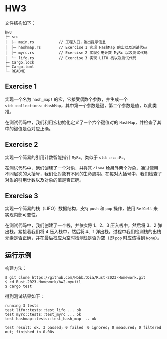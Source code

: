 # HW3

文件结构如下：
``` shell
hw3
├─ src
│  ├─ main.rs           // 工程入口，输出提示信息
│  ├─ hashmap.rs        // Exercise 1 实现 HashMap 的宏以及测试代码
│  ├─ myrc.rs           // Exercise 2 实现引用计数 MyRc 以及测试代码
│  └─ lifo.rs           // Exercise 3 实现 LIFO 栈以及测试代码
├─ Cargo.lock
├─ Cargo.toml
└─ README
```

## Exercise 1

实现一个名为 `hash_map!` 的宏，它接受偶数个参数，并生成一个 `std::collections::HashMap`，其中第一个参数是键，第二个参数是值，以此类推。

在测试代码中，我们利用宏初始化定义了一个六个键值对的 `HashMap`，并检查了其中的键值是否对应正确。

## Exercise 2

实现一个简易的引用计数智能指针 `MyRc`，类似于 `std::rc::Rc`。

在测试代码中，我们创建了一个对象，并将其 `clone` 给另外两个对象。通过使用不同层次的大括号，我们让对象有不同的生命周期。在每对大括号中，我们检查了对象的引用计数以及对象的值是否正确。

## Exercise 3

实现一个简易的栈（LIFO）数据结构，支持 `push` 和 `pop` 操作，使用 `RefCell` 来实现内部可变性。

在测试代码中，我们创建了一个栈，并依次将 1、2、3 压入栈中，然后将 3、2 弹出栈。紧接着我们将 4 压入栈中，然后将 4、1 弹出栈。过程中我们检测栈的出栈元素是否正确，并在最后栈应为空时检测栈是否为空（即 `pop` 时应该得到 `None`）。

## 运行示例

构建方法：
``` shell
$ git clone https://github.com/HobbitQia/Rust-2023-Homework.git
$ cd Rust-2023-Homework/hw2-myutil
$ cargo test
```
得到测试结果如下：
``` shell
running 3 tests
test lifo::tests::test_lifo ... ok
test myrc::tests::test_myrc ... ok
test hashmap::tests::test_hash_map ... ok

test result: ok. 3 passed; 0 failed; 0 ignored; 0 measured; 0 filtered out; finished in 0.00s
```